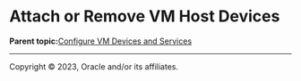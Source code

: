 # Attach or Remove VM Host Devices

**Parent topic:**[Configure VM Devices and Services](../topics/cockpit-kvm_manage_instance.md)

---

Copyright © 2023, Oracle and/or its affiliates.

